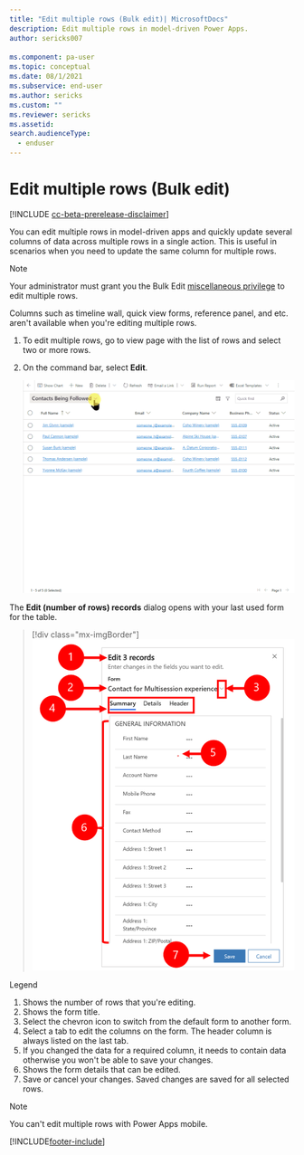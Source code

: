 ```yaml
---
title: "Edit multiple rows (Bulk edit)| MicrosoftDocs"
description: Edit multiple rows in model-driven Power Apps.
author: sericks007

ms.component: pa-user
ms.topic: conceptual
ms.date: 08/1/2021
ms.subservice: end-user
ms.author: sericks
ms.custom: ""
ms.reviewer: sericks
ms.assetid: 
search.audienceType: 
  - enduser
---
```


 # Edit multiple rows (Bulk edit)
 
 [!INCLUDE [cc-beta-prerelease-disclaimer](../includes/cc-beta-prerelease-disclaimer.md)]
 
You can edit multiple rows in model-driven apps and quickly update several columns of data across multiple rows in a single action. This is useful in scenarios when you need to update the same column for multiple rows.

>[!NOTE]
> Your administrator must grant you the Bulk Edit [miscellaneous privilege](/power-platform/admin/miscellaneous-privileges#:~:text=prvBulkEdit) to edit multiple rows.

Columns such as timeline wall, quick view forms, reference panel, and etc. aren't available when you're editing multiple rows.

1. To edit multiple rows, go to view page with the list of rows and select two or more rows.
2. On the command bar, select **Edit**.

   ![Edit multiple rows.](media/bulk-edit.gif "Edit multiple rows")


The **Edit (number of rows) records** dialog opens with your last used form for the table.

> [!div class="mx-imgBorder"]
> ![How to user bulk edit](media/bulk-edit-legend.png "How to use bulk edit")

Legend

1. Shows the number of rows that you're editing.
2. Shows the form title.
3. Select the chevron icon to switch from the default form to another form.
4. Select a tab to edit the columns on the form. The header column is always listed on the last tab. 
5. If you changed the data for a required column, it needs to contain data otherwise you won't be able to save your changes.
6. Shows the form details that can be edited.
7. Save or cancel your changes. Saved changes are saved for all selected rows.

> [!NOTE]
> You can't edit multiple rows with Power Apps mobile.


[!INCLUDE[footer-include](../includes/footer-banner.md)]
